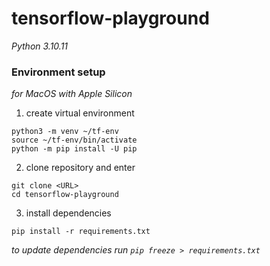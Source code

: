 # tensorflow-playground

_Python 3.10.11_

### Environment setup

_for MacOS with Apple Silicon_

1. create virtual environment

```shell
python3 -m venv ~/tf-env
source ~/tf-env/bin/activate
python -m pip install -U pip
```

2. clone repository and enter

```shell
git clone <URL>
cd tensorflow-playground
```

3. install dependencies

```shell
pip install -r requirements.txt
```

_to update dependencies run `pip freeze > requirements.txt`_
